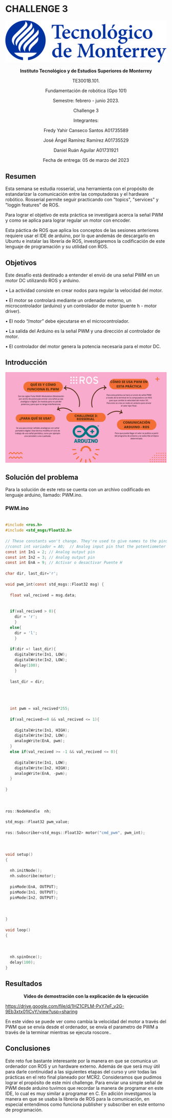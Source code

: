 # CHALLENGE 3

<p align="center">
  <img src="https://github.com/engelSprt/Retos_Manchester_Robotics/blob/main/Challenge%201/Imagenes/tecnologico-de-monterrey-blue.png" />
</p>


**<p align="center">Instituto Tecnológico y de Estudios Superiores de Monterrey</p>**
<p align="center">TE3001B.101.</p>
<p align="center">Fundamentación de robótica (Gpo 101)</p>
<p align="center">Semestre: febrero - junio 2023.</p>
<p align="center">Challenge 3</p>
<p align="center"> Integrantes:</p>
<p align="center">Fredy Yahir Canseco Santos		A01735589</p>
<p align="center">José Ángel Ramírez Ramírez		A01735529</p>
<p align="center">Daniel Ruán Aguilar			A01731921</p>
<p align="center">Fecha de entrega: 05 de marzo del 2023</p>


## Resumen

Esta semana se estudia rosserial, una herramienta con el propósito de estandarizar la comunicación entre las computadoras y el hardware robótico.
Rosserial permite seguir practicando con "topics", "services" y "loggin features" de ROS.

Para lograr el objetivo de esta práctica se investigará acerca la señal PWM y como se aplica para lograr regular un motor con encoder.

Esta páctica de ROS que aplica los conceptos de las sesiones anteriores requiere usar el IDE de arduino, por lo que andemás de descargarlo en Ubuntu e 
instalar las librería de ROS, investigaremos la codificación de este lenguaje de programación y su utilidad con ROS. 

## Objetivos

Este desafío está destinado a entender el envió de una señal PWM en un motor DC utilizando ROS y arduino.

• La actividad consiste en crear nodos para regular la
velocidad del motor.

• El motor se controlará mediante un ordenador externo, un
microcontrolador (arduino) y un controlador de motor (puente h - motor driver).

• El nodo “/motor” debe ejecutarse en el microcontrolador.

• La salida del Arduino es la señal PWM y una dirección al controlador de motor.

• El controlador del motor genera la potencia necesaria para el motor DC.

## Introducción

<p align="center">
  <img src="https://github.com/engelSprt/Retos_Manchester_Robotics/blob/main/Challenge%203/images/Mapa%20Mental%20Ideas%20Corporativo%20rosa%20y%20Naranja.png" />
</p>

## Solución del problema

Para la solución de este reto se cuenta con un archivo codificado en lenguaje arduino, llamado: PWM.ino.

### PWM.ino

`````c

#include <ros.h>
#include <std_msgs/Float32.h>

// These constants won't change. They're used to give names to the pins used:
//const int variador = A0;  // Analog input pin that the potentiometer is attached to
const int In1 = 2; // Analog output pin 
const int In2 = 3; // Analog output pin 
const int EnA = 9; // Activar o desactivar Puente H

char dir, last_dir='r';

void pwm_int(const std_msgs::Float32 msg) {

  float val_recived = msg.data;
  

  if(val_recived > 0){
    dir = 'r';
    }
  else{
    dir = 'l';
    }

  if(dir =! last_dir){
    digitalWrite(In1, LOW);
    digitalWrite(In2, LOW);
    delay(100);
    }

  last_dir = dir;

  
  
  
  int pwm = val_recived*255;
  
  if(val_recived>=0 && val_recived <= 1){

    digitalWrite(In1, HIGH);
    digitalWrite(In2, LOW);
    analogWrite(EnA, pwm);
  }
  else if(val_recived >= -1 && val_recived <= 0){
    
    digitalWrite(In1, LOW);
    digitalWrite(In2, HIGH);
    analogWrite(EnA, -pwm);
  }
  
}



ros::NodeHandle  nh;

std_msgs::Float32 pwm_value;

ros::Subscriber<std_msgs::Float32> motor("cmd_pwm", pwm_int);  



void setup()
{

  nh.initNode();
  nh.subscribe(motor);

  pinMode(EnA, OUTPUT); 
  pinMode(In1, OUTPUT);
  pinMode(In2, OUTPUT); 



}

void loop()
{


    
  nh.spinOnce();
  delay(100);
}


`````

## Resultados  

**<p align="center"> Video de demostración con la explicación de la ejecución</p>**

https://drive.google.com/file/d/1HZ1CPLM-PxY7eF_v2G-9Eb3xtx01ICvY/view?usp=sharing

En este video se puede ver como cambia la velocidad del motor a través del PWM que se envía desde el ordenador, se envía el parametro de PWM a través de 
la terminar mientras se ejecuta roscore..


## Conclusiones

Este reto fue bastante interesante por la manera en que se comunica un ordenador con ROS y un hardware externo. Además de que será muy útil para darle 
continuidad a las siguientes etapas del curso y unir todas las prácticas en el reto final planeado por MCR2. Consideramos que pudimos lograr el propósito 
de este mini challenge. Para enviar una simple señal de PWM desde arduino tuvimos que recordar la manera de programar en este IDE, lo cual es muy similar 
a programar en C. En adición investgamos la manera en que se usaba la librería de ROS para la comunicación, en especial entendimos como 
funciona publisher y subscriber en este entorno de programación.
